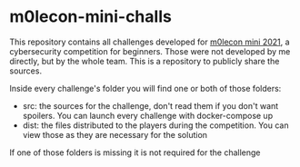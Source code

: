 # m0lecon-mini-challs

This repository contains all challenges developed for [m0lecon mini 2021](https://m0lecon.it/static/archive/2021/index.html), a cybersecurity competition for beginners.
Those were not developed by me directly, but by the whole team. This is a repository to publicly share the sources.


Inside every challenge's folder you will find one or both of those folders:
 - src: the sources for the challenge, don't read them if you don't want spoilers. You can launch every challenge with docker-compose up
 - dist: the files distributed to the players during the competition. You can view those as they are necessary for the solution

 If one of those folders is missing it is not required for the challenge
